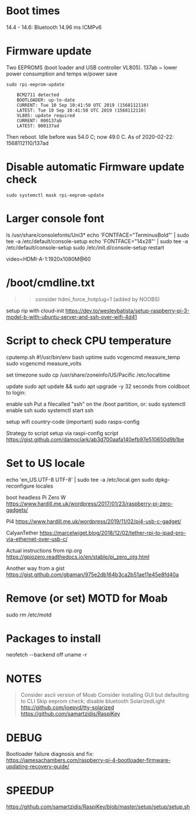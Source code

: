 # Boot times
14.4 - 14.6: Bluetooth
14.96 ms ICMPv6

# Firmware update

Two EEPROMS (boot loader and USB controller VL805).
137ab ~ lower power consumption and temps w/power save

```
sudo rpi-eeprom-update

	BCM2711 detected
	BOOTLOADER: up-to-date
	CURRENT: Tue 10 Sep 10:41:50 UTC 2019 (1568112110)
	LATEST: Tue 10 Sep 10:41:50 UTC 2019 (1568112110)
	VL805: update required
	CURRENT: 000137ab
	LATEST: 000137ad
```

Then reboot. Idle before was 54.0 C; now 49.0 C.
As of 2020-02-22: 1568112110/137ad 

# Disable automatic Firmware update check
`sudo systemctl mask rpi-eeprom-update`

# Larger console font 
ls /usr/share/consolefonts/Uni3*
echo 'FONTFACE="TerminusBold"' | sudo tee -a /etc/default/console-setup
echo 'FONTFACE="14x28"' | sudo tee -a /etc/default/console-setup
sudo /etc/init.d/console-setup restart

video=HDMI-A-1:1920x1080M@60

# /boot/cmdline.txt
>> consider hdmi_force_hotplug=1 (added by NOOBS)



setup rip with cloud-init
https://dev.to/wesleybatista/setup-raspberry-pi-3-model-b-with-ubuntu-server-and-ssh-over-wifi-4d41


# Script to check CPU temperature
cputemp.sh
#!/usr/bin/env bash
uptime
sudo vcgencmd measure_temp
sudo vcgencmd measure_volts


set timezone
sudo cp /usr/share/zoneinfo/US/Pacific /etc/localtime

update
sudo apt update && sudo apt upgrade -y
32 seconds from coldboot to login:

enable ssh
Put a filecalled "ssh" on the /boot partition, or:
sudo systemctl enable ssh
sudo systemctl start ssh


setup wifi country-code (important)
sudo rasps-config 


Strategy to  script setup via raspi-config script
https://gist.github.com/damoclark/ab3d700aafa140efb97e510650d9b1be

# Set to US locale
echo 'en_US.UTF-8 UTF-8' | sudo tee -a /etc/local.gen
sudo dpkg-reconfigure locales


boot headless
Pi Zero W
https://www.hardill.me.uk/wordpress/2017/01/23/raspberry-pi-zero-gadgets/

Pi4
https://www.hardill.me.uk/wordpress/2019/11/02/pi4-usb-c-gadget/

CalyanTether
https://marcelwiget.blog/2018/12/02/tether-rpi-to-ipad-pro-via-ethernet-over-usb-c/

Actual instructions from rip.org
https://gpiozero.readthedocs.io/en/stable/pi_zero_otg.html

Another way from a gist
https://gist.github.com/gbaman/975e2db164b3ca2b51ae11e45e8fd40a

# Remove (or set) MOTD for Moab
sudo rm /etc/motd

# Packages to install

neofetch --backend off
uname -r


# NOTES
> Consider ascii version of Moab
> Consider installing GUI but defaulting to CLI
> Skip eeprom check; disable bluetooth
> SolarizedLight http://github.com/joepvd/tty-solarized
> https://github.com/samartzidis/RaspiKey

# DEBUG
Bootloader failure diagnosis and fix:
https://jamesachambers.com/raspberry-pi-4-bootloader-firmware-updating-recovery-guide/

# SPEEDUP
https://github.com/samartzidis/RaspiKey/blob/master/setup/setup/setup.sh
